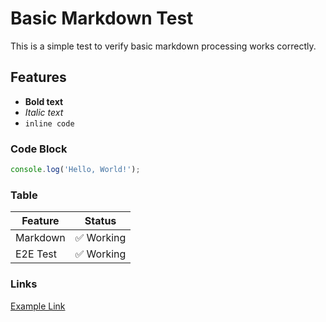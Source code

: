 # Basic Markdown Test

This is a simple test to verify basic markdown processing works correctly.

## Features

- **Bold text**
- *Italic text*  
- `inline code`

### Code Block

```javascript
console.log('Hello, World!');
```

### Table

| Feature | Status |
|---------|--------|
| Markdown | ✅ Working |
| E2E Test | ✅ Working |

### Links

[Example Link](http://localhost:12345/example) 